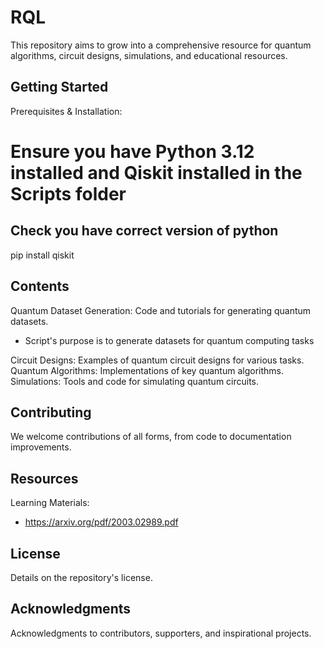 # RQL
This repository aims to grow into a comprehensive resource for quantum algorithms, circuit designs, simulations, and educational resources.

## Getting Started
Prerequisites & Installation: 
# Ensure you have Python 3.12 installed and Qiskit installed in the Scripts folder
## Check you have correct version of python

pip install qiskit

## Contents
Quantum Dataset Generation: Code and tutorials for generating quantum datasets.
 - Script's purpose is to generate datasets for quantum computing tasks

Circuit Designs: Examples of quantum circuit designs for various tasks.
Quantum Algorithms: Implementations of key quantum algorithms.
Simulations: Tools and code for simulating quantum circuits.

## Contributing
We welcome contributions of all forms, from code to documentation improvements. 

## Resources
Learning Materials:
 - https://arxiv.org/pdf/2003.02989.pdf


## License
Details on the repository's license.

## Acknowledgments
Acknowledgments to contributors, supporters, and inspirational projects.
